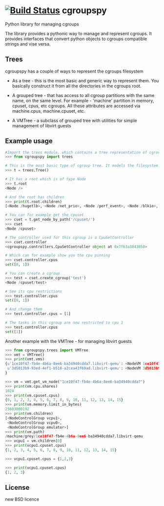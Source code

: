[![Build Status](https://travis-ci.org/cloudsigma/cgroupspy.svg)](https://travis-ci.org/cloudsigma/cgroupspy)
cgroupspy
=========

Python library for managing cgroups

The library provides a pythonic way to manage and represent cgroups. It provides interfaces that convert
python objects to cgroups compatible strings and vise versa.


Trees
-----
cgroupspy has a couple of ways to represent the cgroups filesystem

* As a tree - this is the most basic and generic way to represent them. You basically construct it from all
the directories in the cgroups root.

* A grouped tree - that has access to all cgroup partitions with the same name, on the same level. For example -
'machine' partition in memory, cpuset, cpus, etc cgroups. All these attributes are
accessed via machine.cpus, machine.cpuset, etc.

* A VMTree - a subclass of grouped tree with utilities for simple management of libvirt guests

Example usage
-------------
```python
#Import the trees module, which contains a tree representation of cgroups
>>> from cgroupspy import trees

# This is the most basic type of cgroup tree. It models the filesystem.
>>> t = trees.Tree()

# It has a root which is of type Node
>>> t.root
<Node />

# And the root has children
>>> print(t.root.children)
[<Node /hugetlb>, <Node /net_prio>, <Node /perf_event>, <Node /blkio>, <Node /net_cls>, <Node /freezer>, <Node /devices>, <Node /memory>, <Node /cpuacct>, <Node /cpu>, <Node /cpuset>, <Node /systemd>, <Node /cgmanager>]

# You can for example get the cpuset
>>> cset = t.get_node_by_path('/cpuset/')
>>> cset
<Node /cpuset>

# The controller used for this cgroup is a CpuSetController
>>> cset.controller
<cgroupspy.controllers.CpuSetController object at 0x7f63a3843050>

# Which can for example show you the cpu pinning
>>> cset.controller.cpus
set([0, 1])

# You can create a cgroup
>>> test = cset.create_cgroup('test')
<Node /cpuset/test>

# See its cpu restrictions
>>> test.controller.cpus
set([0, 1])

# And change them
>>> test.controller.cpus = [1]

# The tasks in this cgroup are now restricted to cpu 1
>>> test.controller.cpus
set([1])
```

Another example with the VMTree - for managing libvirt guests

```python
>>> from cgroupspy.trees import VMTree
>>> vmt = VMTree()
>>> print(vmt.vms)
{u'1ce10f47-fb4e-4b6a-8ee6-ba34940cdda7.libvirt-qemu': <NodeVM 1ce10f47-fb4e-4b6a-8ee6-ba34940cdda7.libvirt-qemu>,
 u'3d5013b9-93ed-4ef1-b518-a2cea43f69ad.libvirt-qemu': <NodeVM 3d5013b9-93ed-4ef1-b518-a2cea43f69ad.libvirt-qemu>,
}

>>> vm = vmt.get_vm_node("1ce10f47-fb4e-4b6a-8ee6-ba34940cdda7")
>>> print(vm.cpu.shares)
1024
>>> print(vm.cpuset.cpus)
{0, 1, 2, 3, 4, 5, 6, 7, 8, 9, 10, 11, 12, 13, 14, 15}
>>> print(vm.memory.limit_in_bytes)
25603080192
>>> print(vm.children)
[<NodeControlGroup vcpu1>,
 <NodeControlGroup vcpu0>,
 <NodeControlGroup emulator>]
>>> print(vm.path)
/machine/grey/1ce10f47-fb4e-4b6a-8ee6-ba34940cdda7.libvirt-qemu
>>> vcpu1 = vm.children[0]
>>> print(vcpu1.cpuset.cpus)
{1, 2, 3, 4, 5, 6, 7, 8, 9, 10, 11, 12, 13, 14, 15}

>>> vcpu1.cpuset.cpus = {1,2,3}

>>> print(vcpu1.cpuset.cpus)
{1, 2, 3}
```

License
-------
new BSD licence



